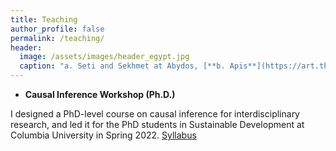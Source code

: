 ```yaml
---
title: Teaching
author_profile: false
permalink: /teaching/
header:
  image: /assets/images/header_egypt.jpg
  caption: "a. Seti and Sekhmet at Abydos, [**b. Apis**](https://art.thewalters.org/detail/22249)"
---
```



  - **Causal Inference Workshop (Ph.D.)**

  I designed a PhD-level course on causal inference for interdisciplinary research, and led it for the PhD students in Sustainable Development at Columbia University in Spring 2022. [Syllabus](../docs/CIworkshop_syllabus.pdf)


